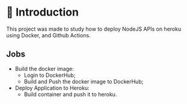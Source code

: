 # :rocket: Introduction
This project was made to study how to deploy NodeJS APIs on heroku using Docker, and Github Actions.
## Jobs
* Build the docker image:
    * Login to DockerHub;
    * Build and Push the docker image to DockerHub;
* Deploy Application to Heroku:
    * Build container and push it to heroku.